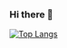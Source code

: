 ### Hi there 👋

<!--
**ghleite/ghleite** is a ✨ _special_ ✨ repository because its `README.md` (this file) appears on your GitHub profile.

Here are some ideas to get you started:

- 🔭 I’m currently working on ...
- 🌱 I’m currently learning ...
- 👯 I’m looking to collaborate on ...
- 🤔 I’m looking for help with ...
- 💬 Ask me about ...
- 📫 How to reach me: ...
- 😄 Pronouns: ...
- ⚡ Fun fact: ...

[![Anurag's github stats](https://github-readme-stats.vercel.app/api?username=ghleite)](https://github.com/ghleite/github-readme-stats)
-->
[![Top Langs](https://github-readme-stats.vercel.app/api/top-langs/?username=ghleite&layout=compact)](https://github.com/ghleite/github-readme-stats)

